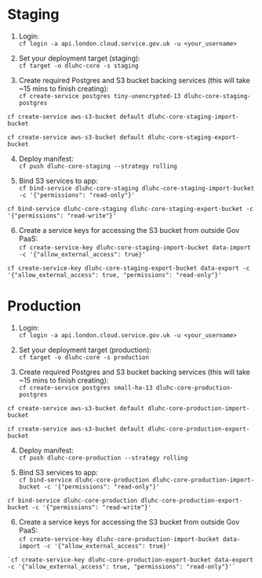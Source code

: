 # Staging

1. Login:\
  `cf login -a api.london.cloud.service.gov.uk -u <your_username>`

2. Set your deployment target (staging):\
  `cf target -o dluhc-core -s staging`

3. Create required Postgres and S3 bucket backing services (this will take ~15 mins to finish creating):\
  `cf create-service postgres tiny-unencrypted-13 dluhc-core-staging-postgres`

  `cf create-service aws-s3-bucket default dluhc-core-staging-import-bucket`

  `cf create-service aws-s3-bucket default dluhc-core-staging-export-bucket`

4. Deploy manifest:\
  `cf push dluhc-core-staging --strategy rolling`

5. Bind S3 services to app:\
  `cf bind-service dluhc-core-staging dluhc-core-staging-import-bucket -c '{"permissions": "read-only"}'`

  `cf bind-service dluhc-core-staging dluhc-core-staging-export-bucket -c '{"permissions": "read-write"}'`

6. Create a service keys for accessing the S3 bucket from outside Gov PaaS:\
  `cf create-service-key dluhc-core-staging-import-bucket data-import -c '{"allow_external_access": true}'`

  `cf create-service-key dluhc-core-staging-export-bucket data-export -c '{"allow_external_access": true, "permissions": "read-only"}'`


# Production

1. Login:\
  `cf login -a api.london.cloud.service.gov.uk -u <your_username>`

2. Set your deployment target (production):\
  `cf target -o dluhc-core -s production`

3. Create required Postgres and S3 bucket backing services (this will take ~15 mins to finish creating):\
  `cf create-service postgres small-ha-13 dluhc-core-production-postgres`

  `cf create-service aws-s3-bucket default dluhc-core-production-import-bucket`

  `cf create-service aws-s3-bucket default dluhc-core-production-export-bucket`

4. Deploy manifest:\
  `cf push dluhc-core-production --strategy rolling`

5. Bind S3 services to app:\
  `cf bind-service dluhc-core-production dluhc-core-production-import-bucket -c '{"permissions": "read-only"}'`

  `cf bind-service dluhc-core-production dluhc-core-production-export-bucket -c '{"permissions": "read-write"}'`

  6. Create a service keys for accessing the S3 bucket from outside Gov PaaS:\
    `cf create-service-key dluhc-core-production-import-bucket data-import -c '{"allow_external_access": true}'`

    `cf create-service-key dluhc-core-production-export-bucket data-export -c '{"allow_external_access": true, "permissions": "read-only"}'`
